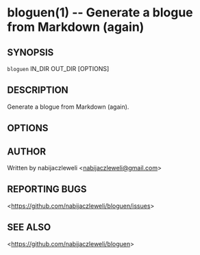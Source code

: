 bloguen(1) -- Generate a blogue from Markdown (again)
=====================================================

## SYNOPSIS

`bloguen` IN_DIR OUT_DIR [OPTIONS]

## DESCRIPTION

Generate a blogue from Markdown (again).

<!-- Exit values and possible errors:

    1 - I/O error
    2 - parsing error
    3 - file not found
    4 - file in wrong state
    5 - incorrect amount of elements
    6 - required element missing -->

## OPTIONS

<!--   IN_DIR

    File to parse, must exist, must comply with the DESCRIPTOR FORMAT.

  OUT_DIR

    File to write the book to, parent directory needn't exist. -->

## AUTHOR

Written by nabijaczleweli &lt;<nabijaczleweli@gmail.com>&gt;

## REPORTING BUGS

&lt;<https://github.com/nabijaczleweli/bloguen/issues>&gt;

## SEE ALSO

&lt;<https://github.com/nabijaczleweli/bloguen>&gt;

